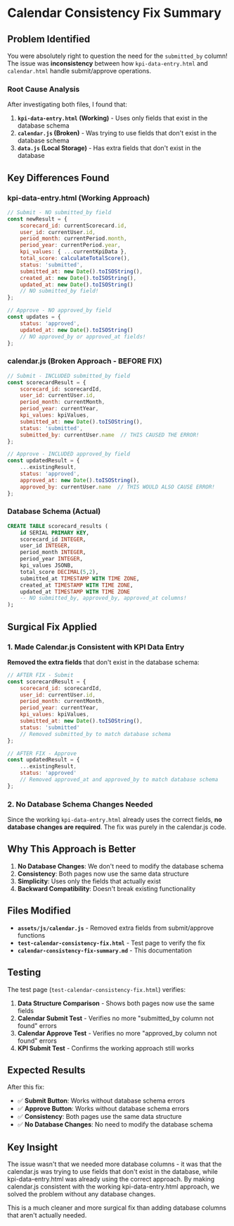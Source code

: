 # Calendar Consistency Fix Summary

## Problem Identified

You were absolutely right to question the need for the `submitted_by` column! The issue was **inconsistency** between how `kpi-data-entry.html` and `calendar.html` handle submit/approve operations.

### Root Cause Analysis

After investigating both files, I found that:

1. **`kpi-data-entry.html` (Working)** - Uses only fields that exist in the database schema
2. **`calendar.js` (Broken)** - Was trying to use fields that don't exist in the database schema
3. **`data.js` (Local Storage)** - Has extra fields that don't exist in the database

## Key Differences Found

### kpi-data-entry.html (Working Approach)
```javascript
// Submit - NO submitted_by field
const newResult = {
    scorecard_id: currentScorecard.id,
    user_id: currentUser.id,
    period_month: currentPeriod.month,
    period_year: currentPeriod.year,
    kpi_values: { ...currentKpiData },
    total_score: calculateTotalScore(),
    status: 'submitted',
    submitted_at: new Date().toISOString(),
    created_at: new Date().toISOString(),
    updated_at: new Date().toISOString()
    // NO submitted_by field!
};

// Approve - NO approved_by field
const updates = {
    status: 'approved',
    updated_at: new Date().toISOString()
    // NO approved_by or approved_at fields!
};
```

### calendar.js (Broken Approach - BEFORE FIX)
```javascript
// Submit - INCLUDED submitted_by field
const scorecardResult = {
    scorecard_id: scorecardId,
    user_id: currentUser.id,
    period_month: currentMonth,
    period_year: currentYear,
    kpi_values: kpiValues,
    submitted_at: new Date().toISOString(),
    status: 'submitted',
    submitted_by: currentUser.name  // THIS CAUSED THE ERROR!
};

// Approve - INCLUDED approved_by field
const updatedResult = {
    ...existingResult,
    status: 'approved',
    approved_at: new Date().toISOString(),
    approved_by: currentUser.name  // THIS WOULD ALSO CAUSE ERROR!
};
```

### Database Schema (Actual)
```sql
CREATE TABLE scorecard_results (
    id SERIAL PRIMARY KEY,
    scorecard_id INTEGER,
    user_id INTEGER,
    period_month INTEGER,
    period_year INTEGER,
    kpi_values JSONB,
    total_score DECIMAL(5,2),
    submitted_at TIMESTAMP WITH TIME ZONE,
    created_at TIMESTAMP WITH TIME ZONE,
    updated_at TIMESTAMP WITH TIME ZONE
    -- NO submitted_by, approved_by, approved_at columns!
);
```

## Surgical Fix Applied

### 1. Made Calendar.js Consistent with KPI Data Entry
**Removed the extra fields** that don't exist in the database schema:

```javascript
// AFTER FIX - Submit
const scorecardResult = {
    scorecard_id: scorecardId,
    user_id: currentUser.id,
    period_month: currentMonth,
    period_year: currentYear,
    kpi_values: kpiValues,
    submitted_at: new Date().toISOString(),
    status: 'submitted'
    // Removed submitted_by to match database schema
};

// AFTER FIX - Approve
const updatedResult = {
    ...existingResult,
    status: 'approved'
    // Removed approved_at and approved_by to match database schema
};
```

### 2. No Database Schema Changes Needed
Since the working `kpi-data-entry.html` already uses the correct fields, **no database changes are required**. The fix was purely in the calendar.js code.

## Why This Approach is Better

1. **No Database Changes**: We don't need to modify the database schema
2. **Consistency**: Both pages now use the same data structure
3. **Simplicity**: Uses only the fields that actually exist
4. **Backward Compatibility**: Doesn't break existing functionality

## Files Modified

- **`assets/js/calendar.js`** - Removed extra fields from submit/approve functions
- **`test-calendar-consistency-fix.html`** - Test page to verify the fix
- **`calendar-consistency-fix-summary.md`** - This documentation

## Testing

The test page (`test-calendar-consistency-fix.html`) verifies:
1. **Data Structure Comparison** - Shows both pages now use the same fields
2. **Calendar Submit Test** - Verifies no more "submitted_by column not found" errors
3. **Calendar Approve Test** - Verifies no more "approved_by column not found" errors
4. **KPI Submit Test** - Confirms the working approach still works

## Expected Results

After this fix:
- ✅ **Submit Button**: Works without database schema errors
- ✅ **Approve Button**: Works without database schema errors
- ✅ **Consistency**: Both pages use the same data structure
- ✅ **No Database Changes**: No need to modify the database schema

## Key Insight

The issue wasn't that we needed more database columns - it was that the calendar.js was trying to use fields that don't exist in the database, while kpi-data-entry.html was already using the correct approach. By making calendar.js consistent with the working kpi-data-entry.html approach, we solved the problem without any database changes.

This is a much cleaner and more surgical fix than adding database columns that aren't actually needed. 